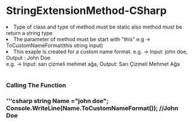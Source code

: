 # StringExtensionMethod-CSharp
<ul style="list-style-type:square;"> </ul>
<li>Type of class and type of method must be static also method must be return a string type</li>
<li>The parameter of method must be start with "this" e.g -> ToCustomNameFormat(this string input) </li>
<li>
   This exaple is created for a custom name format. e.g. -> Input: john doe, Output : John Doe
  <br/>
  e.g. -> Input: sarı çizmeli mehmet ağa, Output: Sarı Çizmeli Mehmet Ağa 
</li>
</ul>
<br/>
<h3>Calling The Function <h3>
<p>
  '''csharp
    string Name ="john doe"; 
    Console.WriteLine(Name.ToCustomNameFormat());
     //John Doe
</p>

